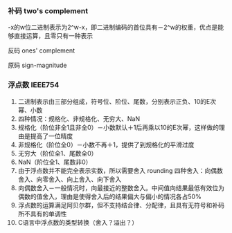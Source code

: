 ### 补码 two's complement
-x的w位二进制表示为2^w-x，即二进制编码的首位具有－2^w的权重，优点是能够直接运算，且零只有一种表示

反码 ones' complement

原码 sign-magnitude

### 浮点数 IEEE754
1. 二进制表示由三部分组成，符号位、阶位、尾数，分别表示正负、10的E次幂、小数
2. 四种情况：规格化、非规格化、无穷大、NaN
  1. 规格化（阶位非全1且非全0）－小数默认＋1后再乘以10的E次幂，这样做的理由是提高了一位精度
  2. 非规格化（阶位全0）－小数不再＋1，提供了到规格化的平滑过度
  3. 无穷大（阶位全1、尾数全0）
  4. NaN（阶位全1、尾数非0）
3. 由于浮点数并不能完全表示实数，所以需要舍入 rounding 四种舍入：向偶数舍入、向零舍入、向上舍入、向下舍入
  1. 向偶数舍入－一般情况时，向最接近的整数舍入。中间值向结果最低有效位为偶数的值舍入，理由是使得舍入后的结果偏大与偏小的情况各占50%
4. 浮点数的运算满足阿贝尔群，但不支持结合律、分配律，且具有无符号和补码所不具有的单调性
5. C语言中浮点数的类型转换（舍入？溢出？）
